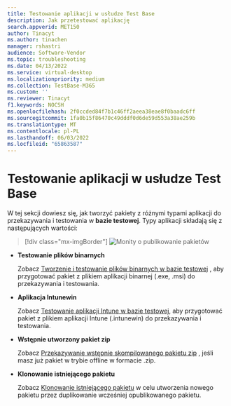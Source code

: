 ```yaml
---
title: Testowanie aplikacji w usłudze Test Base
description: Jak przetestować aplikację
search.appverid: MET150
author: Tinacyt
ms.author: tinachen
manager: rshastri
audience: Software-Vendor
ms.topic: troubleshooting
ms.date: 04/13/2022
ms.service: virtual-desktop
ms.localizationpriority: medium
ms.collection: TestBase-M365
ms.custom: ''
ms.reviewer: Tinacyt
f1.keywords: NOCSH
ms.openlocfilehash: 2f0ccded84f7b1c46ff2aeea38eae8f0baadc6ff
ms.sourcegitcommit: 1fa0b15f86470c49dddf0d6de59d553a38ae259b
ms.translationtype: MT
ms.contentlocale: pl-PL
ms.lasthandoff: 06/03/2022
ms.locfileid: "65863587"
---
```

# <a name="test-your-application-on-test-base"></a>Testowanie aplikacji w usłudze Test Base

W tej sekcji dowiesz się, jak tworzyć pakiety z różnymi typami aplikacji do przekazywania i testowania w **bazie testowej**. Typy aplikacji składają się z następujących wartości:

   > [!div class="mx-imgBorder"]
   > ![Monity o publikowanie pakietów](Media/testoverview01.png)

   - **Testowanie plików binarnych**

      Zobacz [Tworzenie i testowanie plików binarnych w bazie testowej](testapplication.md) , aby przygotować pakiet z plikiem aplikacji binarnej (.exe, .msi) do przekazywania i testowania.

   - **Aplikacja Intunewin**

      Zobacz [Testowanie aplikacji Intune w bazie testowej](testintuneapplication.md), aby przygotować pakiet z plikiem aplikacji Intune (.intunewin) do przekazywania i testowania.

   - **Wstępnie utworzony pakiet zip**

      Zobacz [Przekazywanie wstępnie skompilowanego pakietu zip](uploadApplication.md) , jeśli masz już pakiet w trybie offline w formacie .zip.

   - **Klonowanie istniejącego pakietu**

      Zobacz [Klonowanie istniejącego pakietu](clonepackage.md) w celu utworzenia nowego pakietu przez duplikowanie wcześniej opublikowanego pakietu.


